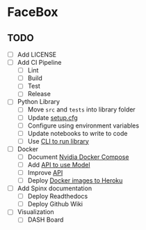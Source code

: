 # FaceBox

## TODO
- [ ] Add LICENSE
- [ ] Add CI Pipeline
	- [ ] Lint
	- [ ] Build
	- [ ] Test
	- [ ] Release
- [ ] Python Library
	- [ ] Move `src` and `tests` into library folder
	- [ ] Update [setup.cfg](https://docs.openstack.org/pbr/latest/user/using.html)
	- [ ] Configure using environment variables
	- [ ] Update notebooks to write to code
	- [ ] Use [CLI to run library](https://gehrcke.de/2014/02/distributing-a-python-command-line-application/)
- [ ] Docker
	- [ ] Document [Nvidia Docker Compose](https://hackernoon.com/docker-compose-gpu-tensorflow-️-a0e2011d36)
	- [ ] Add [API to use Model](https://towardsdatascience.com/publishing-machine-learning-api-with-python-flask-98be46fb2440)
	- [ ] Improve [API](https://towardsdatascience.com/deploying-a-machine-learning-model-as-a-rest-api-4a03b865c166)
	- [ ] Deploy [Docker images to Heroku](https://deparkes.co.uk/2018/05/28/deploy-docker-to-heroku/)
- [ ] Add Spinx documentation
	- [ ] Deploy Readthedocs
	- [ ] Deploy Github Wiki

- [ ] Visualization
	- [ ] DASH Board